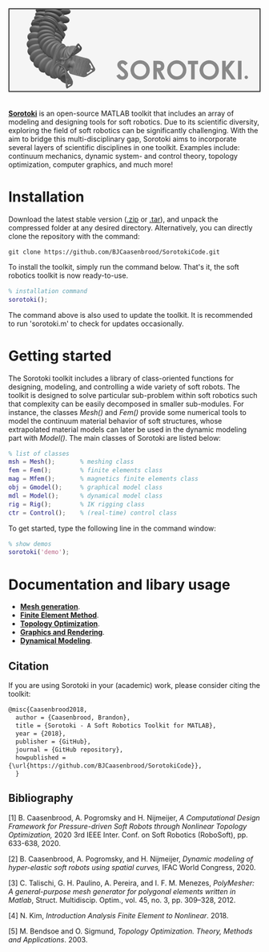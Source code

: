 <script src="https://cdn.mathjax.org/mathjax/latest/MathJax.js?config=TeX-AMS-MML_HTMLorMML" type="text/javascript"></script> 
<div align="center"> <img src="./bin/src/softrobot.png" width="650"> </div> <br/>

[**Sorotoki**](https://bjcaasenbrood.github.io/SorotokiCode/) is an open-source MATLAB toolkit that includes an array of modeling and designing tools for soft robotics. Due to its scientific diversity, exploring the field of soft robotics can be significantly challenging. With the aim to bridge this multi-disciplinary gap, Sorotoki aims to incorporate several layers of scientific disciplines in one toolkit. Examples include: continuum mechanics, dynamic system- and control theory, topology optimization, computer graphics, and much more! 

# Installation
Download the latest stable version ([.zip](https://github.com/BJCaasenbrood/SorotokiCode/zipball/master) or [.tar](https://github.com/BJCaasenbrood/SorotokiCode/tarball/master)), and unpack the compressed folder at any desired directory. Alternatively, you can directly clone the repository with the command:
```git
git clone https://github.com/BJCaasenbrood/SorotokiCode.git
```

To install the toolkit, simply run the command below. That's it, the soft robotics toolkit is now ready-to-use.
```matlab
% installation command
sorotoki();
```
The command above is also used to update the toolkit. It is recommended to run 'sorotoki.m' to check for updates occasionally. 

# Getting started
The Sorotoki toolkit includes a library of class-oriented functions for designing, modeling, and controlling a wide variety of soft robots. The toolkit is designed to solve particular sub-problem within soft robotics such that complexity can be easily decomposed in smaller sub-modules. For instance, the classes *Mesh()* and *Fem()* provide some numerical tools to model the continuum material behavior of soft structures, whose extrapolated material models can later be used in the dynamic modeling part with *Model()*. The main classes of Sorotoki are listed below:

```matlab
% list of classes
msh = Mesh();	    % meshing class
fem = Fem();   	    % finite elements class
mag = Mfem();       % magnetics finite elements class
obj = Gmodel();     % graphical model class
mdl = Model();      % dynamical model class
rig = Rig();        % IK rigging class
ctr = Control();    % (real-time) control class
```

To get started, type the following line in the command window:
```matlab
% show demos
sorotoki('demo');
```


# Documentation and libary usage
* [**Mesh generation**](./bin/Mesh.md). 
* [**Finite Element Method**](./bin/Fem.md).
* [**Topology Optimization**](./bin/Topo.md).
* [**Graphics and Rendering**](./bin/Gmodel.md).
* [**Dynamical Modeling**](./bin/Model.md).

## Citation
If you are using Sorotoki in your (academic) work, please consider citing the toolkit:
```
@misc{Caasenbrood2018,
  author = {Caasenbrood, Brandon},
  title = {Sorotoki - A Soft Robotics Toolkit for MATLAB},
  year = {2018},
  publisher = {GitHub},
  journal = {GitHub repository},
  howpublished = {\url{https://github.com/BJCaasenbrood/SorotokiCode}},
  }
```

## Bibliography
[1] B. Caasenbrood, A. Pogromsky and H. Nijmeijer, *A Computational Design Framework for Pressure-driven Soft Robots through Nonlinear Topology Optimization,* 2020 3rd IEEE Inter. Conf. on Soft Robotics (RoboSoft), pp. 633-638, 2020.

[2] B. Caasenbrood, A. Pogromsky, and H. Nijmeijer, *Dynamic modeling of hyper-elastic soft robots using spatial curves,* IFAC World Congress, 2020.

[3] C. Talischi, G. H. Paulino, A. Pereira, and I. F. M. Menezes, *PolyMesher: A general-purpose mesh generator for polygonal elements written in Matlab*, Struct. Multidiscip. Optim., vol. 45, no. 3, pp. 309–328, 2012.

[4] N. Kim, *Introduction Analysis Finite Element to Nonlinear*. 2018.

[5] M. Bendsoe and O. Sigmund, *Topology Optimization. Theory, Methods and Applications*. 2003.


